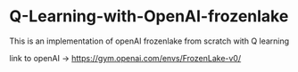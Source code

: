 # Q-Learning-with-OpenAI-frozenlake
This is an implementation of openAI frozenlake from scratch with Q learning

link to openAI -> https://gym.openai.com/envs/FrozenLake-v0/
